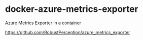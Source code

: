 # docker-azure-metrics-exporter

Azure Metrics Exporter in a container

https://github.com/RobustPerception/azure_metrics_exporter